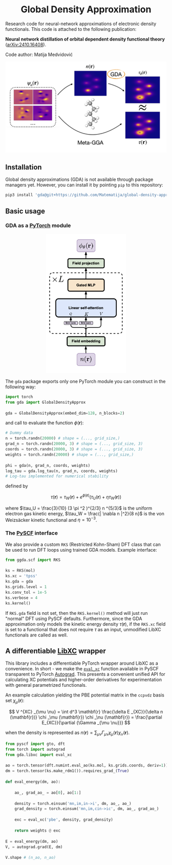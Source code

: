 # <h1 align='center'>Global Density Approximation</h1>

Research code for neural-network approximations of electronic density functionals. This code is attached to the following publication:

**Neural network distillation of orbital dependent density functional theory** ([arXiv:2410.16408](https://arxiv.org/abs/2410.16408)).

Code author: Matija Medvidović

<center>
    <img src="./images/workflow.png" alt="workflow" class="center" width="800"/>
</center>

## Installation

Global density approximations (GDA) is not available through package managers yet. However, you can install it by pointing `pip` to this repository:

```bash
pip3 install 'gda@git+https://github.com/Matematija/global-density-approximation.git'
```

## Basic usage

### GDA as a [PyTorch](https://pytorch.org/) module

<center>
    <img src="./images/diagram.png" alt="diagram" class="center" width="250"/>
</center>

The `gda` package exports only one PyTorch module you can construct in the following way:

```python
import torch
from gda import GlobalDensityApprox

gda = GlobalDensityApprox(embed_dim=128, n_blocks=2)
```

and call to evaluate the function $\phi(\mathbf{r})$:

```python
# Dummy data
n = torch.randn(20000) # shape = (..., grid_size,)
grad_n = torch.randn(20000, 3) # shape = (..., grid_size, 3)
coords = torch.randn(20000, 3) # shape = (..., grid_size, 3)
weights = torch.randn(20000) # shape = (..., grid_size,)

phi = gda(n, grad_n, coords, weights)
log_tau = gda.log_tau(n, grad_n, coords, weights)
# Log-tau implemented for numerical stability
```

defined by

$$
\tau ( \mathbf{r} ) = \tau _W ( \mathbf{r} ) + e^{ \phi ( \mathbf{r} ) } \left( \tau _U ( \mathbf{r} ) + \eta \tau _W ( \mathbf{r} ) \right)
$$

where $\tau_U = \frac{3}{10} (3 \pi ^2 )^{2/3} n ^{5/3}$ is the uniform electron gas kinetic energy, $\tau_W = \frac{| \nabla n |^2}{8 n}$ is the von Weizsäcker kinetic functional and $\eta = 10^{-3}$.

### The [PySCF](https://pyscf.org/) interface

We also provide a custom `RKS` (Restricted Kohn-Sham) DFT class that can be used to run DFT loops using trained GDA models. Example interface: 

```python
from ggda.scf import RKS

ks = RKS(mol)
ks.xc = 'tpss'
ks.gda = gda
ks.grids.level = 1
ks.conv_tol = 1e-5
ks.verbose = 4
ks.kernel()
```

If `RKS.gda` field is not set, then the `RKS.kernel()` method will just run "normal" DFT using PySCF defaults. Furthermore, since the GDA approximation only models the kinetic energy density $\tau (\mathbf{r})$, if the `RKS.xc` field is set to a functional that does not require $\tau$ as an input, unmodified LibXC functionals are called as well.

## A differentiable [LibXC](https://libxc.gitlab.io/) wrapper

This library includes a differentiable PyTorch wrapper around LibXC as a convenience. In short - we make the [`eval_xc`](https://github.com/pyscf/pyscf/blob/f2c2d3f963916fb64ae77241f1b44f24fa484d96/pyscf/dft/libxc.py#L684) function available in PySCF transparent to PyTorch [Autograd](https://pytorch.org/docs/stable/autograd.html). This presents a convenient unified API for calculating XC potentials and higher-order derivatives for experimentation with general parametrized functionals.

An example calculation yielding the PBE potential matrix in the `ccpvdz` basis set $\chi _\mu (\mathbf{r})$:

$$
V ^{XC} _{\mu \nu} = \int d^3 \mathbf{r} \frac{\delta E _{XC}}{\delta n (\mathbf{r})} \chi _\mu (\mathbf{r}) \chi _\nu (\mathbf{r}) = \frac{\partial E_{XC}}{\partial {\Gamma _{\mu \nu}}}
$$

when the density is represented as $n (\mathbf{r}) = \sum _{\mu \nu} \Gamma _{\mu \nu} \chi _\mu (\mathbf{r}) \chi _\nu (\mathbf{r})$.

```python
from pyscf import gto, dft
from torch import autograd
from gda.libxc import eval_xc

ao = torch.tensor(dft.numint.eval_ao(ks.mol, ks.grids.coords, deriv=1))
dm = torch.tensor(ks.make_rdm1()).requires_grad_(True)

def eval_energy(dm, ao):

    ao_, grad_ao_ = ao[0], ao[1:]

    density = torch.einsum('mn,im,in->i', dm, ao_, ao_)
    grad_density = torch.einsum('mn,im,cin->ic', dm, ao_, grad_ao_)

    exc = eval_xc('pbe', density, grad_density)

    return weights @ exc

E = eval_energy(dm, ao)
V, = autograd.grad(E, dm)

V.shape # (n_ao, n_ao)
```
